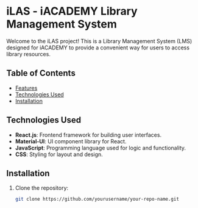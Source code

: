 # iLAS - iACADEMY Library Management System

Welcome to the iLAS project! This is a Library Management System (LMS) designed for iACADEMY to provide a convenient way for users to access library resources.

## Table of Contents
- [Features](#features)
- [Technologies Used](#technologies-used)
- [Installation](#installation)



## Technologies Used
- **React.js**: Frontend framework for building user interfaces.
- **Material-UI**: UI component library for React.
- **JavaScript**: Programming language used for logic and functionality.
- **CSS**: Styling for layout and design.

## Installation
1. Clone the repository:
   ```bash
   git clone https://github.com/yourusername/your-repo-name.git

